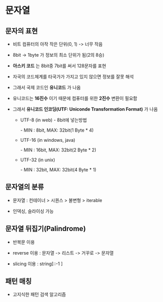 # 문자열

## 문자의 표현

- 비트 컴퓨터의 아작 작은 단위(0, 1) -> 너무 작음

- 8bit -> 1byte 가 정보의 최소 단위가 됨(2의 8승)

- **아스키 코드** 는 8bit중 7bit를 써서 128문자를 표현

- 자국의 코드체계를 타국가가 가지고 있지 않으면 정보를 잘못 해석

- 그래서 국제 코드인 **유니코드** 가 나옴

- 유니코드는 **16진수** 이기 때문에 컴퓨터를 위한 **2진수** 변환이 필요함

- 그래서 **유니코드 인코딩(UTF: Uniconde Transformation Format)** 가 나옴
  
  - UTF-8 (in web) - 8bit에 넣는방법
    
    \- MIN : 8bit, MAX: 32bit(1 Byte * 4)
  
  - UTF-16 (in windows, java) 
    
    \- MIN : 16bit, MAX: 32bit(2 Byte * 2)
  
  - UTF-32 (in unix)
    
    \- MIN : 32bit, MAX: 32bit(4 Byte * 1)

## 문자열의 분류

- 문자열 : 컨테이너 > 시퀀스 > 불변형 > iterable

- 인덱싱, 슬라이싱 가능

## 문자열 뒤집기(Palindrome)

- 반복문 이용

- reverse 이용 : 문자열 -> 리스트 -> 거꾸로 -> 문자열

- slicing 이용 : string[::-1 ]

## 패턴 매칭

- 고지식한 패턴 검색 알고리즘


